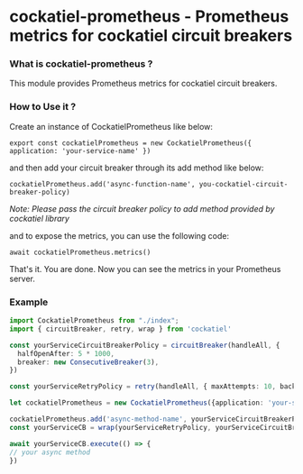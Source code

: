 # cockatiel-prometheus - Prometheus metrics for cockatiel circuit breakers

### What is cockatiel-prometheus ?
This module provides Prometheus metrics for cockatiel circuit breakers. 

### How to Use it ?
Create an instance of CockatielPrometheus like below:

```export const cockatielPrometheus = new CockatielPrometheus({ application: 'your-service-name' })```

and then add your circuit breaker through its add method like below:

```cockatielPrometheus.add('async-function-name', you-cockatiel-circuit-breaker-policy)```

_Note:_ _Please pass the circuit breaker policy to add method provided by cockatiel library_

and to expose the metrics, you can use the following code:

```await cockatielPrometheus.metrics()```

That's it. You are done. Now you can see the metrics in your Prometheus server.

### Example

```typescript
import CockatielPrometheus from "./index";
import { circuitBreaker, retry, wrap } from 'cockatiel'

const yourServiceCircuitBreakerPolicy = circuitBreaker(handleAll, {
  halfOpenAfter: 5 * 1000,
  breaker: new ConsecutiveBreaker(3),
})

const yourServiceRetryPolicy = retry(handleAll, { maxAttempts: 10, backoff: new ExponentialBackoff() })

let cockatielPrometheus = new CockatielPrometheus({application: 'your-service-name'});

cockatielPrometheus.add('async-method-name', yourServiceCircuitBreakerPolicy);
const yourServiceCB = wrap(yourServiceRetryPolicy, yourServiceCircuitBreakerPolicy)

await yourServiceCB.execute(() => {
// your async method
})
```
